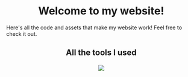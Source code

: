 <h1 style="text-align: center">
Welcome to my website!
</h1>
<p style="text-align: justify-all">
Here's all the code and assets that make my website work! Feel free to check it out.
</p>

<h2 style="text-align: center">
All the tools I used
<p align="center">
  <a href="https://en.pronouns.page/@samhart">
    <img src="https://simpleskill.icons.workers.dev/svg?i=astro,git,github,gitkraken,macos,tailwindcss,webstorm&theme=dark"/>
  </a>
</p>
</h2>
